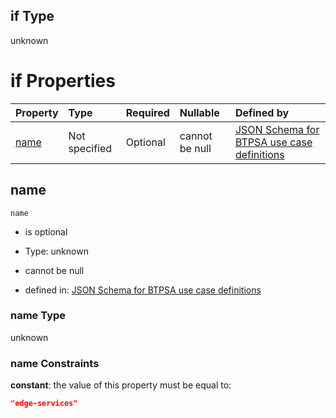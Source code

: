## if Type

unknown

# if Properties

| Property      | Type          | Required | Nullable       | Defined by                                                                                                                                                                                                        |
| :------------ | :------------ | :------- | :------------- | :---------------------------------------------------------------------------------------------------------------------------------------------------------------------------------------------------------------- |
| [name](#name) | Not specified | Optional | cannot be null | [JSON Schema for BTPSA use case definitions](btpsa-usecase-properties-services-items-allof-2-then-allof-19-if-properties-name.md "undefined#/properties/services/items/allOf/2/then/allOf/19/if/properties/name") |

## name



`name`

*   is optional

*   Type: unknown

*   cannot be null

*   defined in: [JSON Schema for BTPSA use case definitions](btpsa-usecase-properties-services-items-allof-2-then-allof-19-if-properties-name.md "undefined#/properties/services/items/allOf/2/then/allOf/19/if/properties/name")

### name Type

unknown

### name Constraints

**constant**: the value of this property must be equal to:

```json
"edge-services"
```
